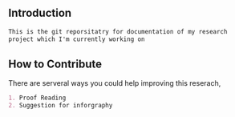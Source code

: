 ## Introduction
```markdown
This is the git reporsitatry for documentation of my research
project which I'm currently working on

```
## How to Contribute

There are serveral ways you could help improving this reserach,
```markdown
1. Proof Reading
2. Suggestion for inforgraphy
```
